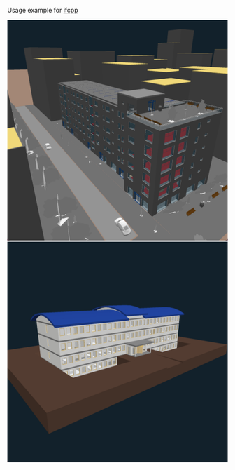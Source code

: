 Usage example for [ifcpp](https://github.com/ExternPointer/ifcpp)

![alt text](https://github.com/ExternPointer/ifcpp-example/blob/master/screenshots/screenshot1.png?raw=true)
![alt text](https://github.com/ExternPointer/ifcpp-example/blob/master/screenshots/screenshot2.png?raw=true)
